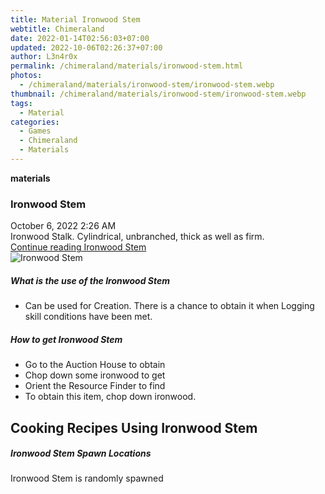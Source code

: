 ```yaml
---
title: Material Ironwood Stem
webtitle: Chimeraland
date: 2022-01-14T02:56:03+07:00
updated: 2022-10-06T02:26:37+07:00
author: L3n4r0x
permalink: /chimeraland/materials/ironwood-stem.html
photos:
  - /chimeraland/materials/ironwood-stem/ironwood-stem.webp
thumbnail: /chimeraland/materials/ironwood-stem/ironwood-stem.webp
tags:
  - Material
categories:
  - Games
  - Chimeraland
  - Materials
---
```


<section id="bootstrap-wrapper">
  <link
    rel="stylesheet"
    href="https://cdn.statically.io/gh/dimaslanjaka/Web-Manajemen/40ac3225/css/bootstrap-4.5-wrapper.css"
  />
  <div
    class="row g-0 border rounded overflow-hidden flex-md-row mb-4 shadow-sm position-relative"
  >
    <div class="col p-4 d-flex flex-column position-static">
      <strong class="d-inline-block mb-2 text-success">materials</strong>
      <h3 class="mb-0">Ironwood Stem</h3>
      <div class="mb-1 text-muted">October 6, 2022 2:26 AM</div>
      <div class="mb-2 border p-1">
        Ironwood Stalk. Cylindrical, unbranched, thick as well as firm.
      </div>
      <a
        href="/chimeraland/materials/ironwood-stem.html"
        class="stretched-link d-none"
        >Continue reading Ironwood Stem</a
      >
    </div>
    <div class="col-auto d-none d-lg-block">
      <img
        src="/chimeraland/materials/ironwood-stem/ironwood-stem.webp"
        alt="Ironwood Stem"
      />
    </div>
  </div>
  <div class="row">
    <div class="col-lg-6 col-12 mb-2">
      <div class="card">
        <div class="card-body">
          <h5 class="card-title">What is the use of the Ironwood Stem</h5>
          <div class="card-text">
            <ul>
              <li>
                Can be used for Creation. There is a chance to obtain it when
                Logging skill conditions have been met.
              </li>
            </ul>
          </div>
        </div>
      </div>
    </div>
    <div class="col-lg-6 col-12 mb-2">
      <div class="card">
        <div class="card-body">
          <h5 class="card-title">How to get Ironwood Stem</h5>
          <div class="card-text">
            <ul>
              <li>Go to the Auction House to obtain</li>
              <li>Chop down some ironwood to get</li>
              <li>Orient the Resource Finder to find</li>
              <li>To obtain this item, chop down ironwood.</li>
            </ul>
          </div>
        </div>
      </div>
    </div>
    <div class="col-lg-6 col-12 mb-2">
      <h2 id="cookable">Cooking Recipes Using Ironwood Stem</h2>
    </div>
    <div class="col-12 mb-2">
      <h5>Ironwood Stem Spawn Locations</h5>
      <p>Ironwood Stem is randomly spawned</p>
    </div>
  </div>
</section>